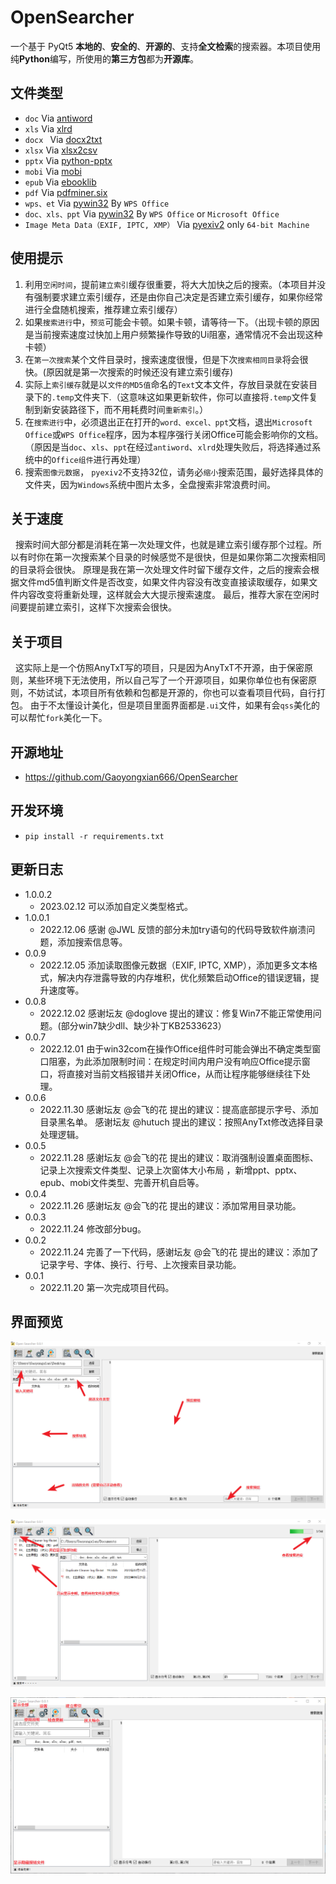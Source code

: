 # OpenSearcher
一个基于 PyQt5 **本地的**、**安全的**、**开源的**、支持**全文检索**的搜索器。本项目使用纯**Python**编写，所使用的**第三方包**都为**开源库**。  

## 文件类型  
* ```doc``` Via [antiword](http://www.winfield.demon.nl/)  
* ```xls``` Via [xlrd](https://github.com/python-excel/xlrd)  
* ```docx ``` Via [docx2txt](https://github.com/ankushshah89/python-docx2txt)  
* ```xlsx``` Via [xlsx2csv](https://github.com/dilshod/xlsx2csv)  
* ```pptx``` Via [python-pptx](https://github.com/scanny/python-pptx)  
* ```mobi``` Via [mobi](https://github.com/iscc/mobi)  
* ```epub``` Via [ebooklib](https://github.com/aerkalov/ebooklib)  
* ```pdf``` Via [pdfminer.six](https://github.com/pdfminer/pdfminer.six)
* ```wps、et``` Via [pywin32](https://github.com/mhammond/pywin32)  By ```WPS Office```
* ```doc、xls、ppt``` Via [pywin32](https://github.com/mhammond/pywin32)  By ```WPS Office``` or ```Microsoft Office```   
* ```Image Meta Data（EXIF, IPTC, XMP）``` Via [pyexiv2](https://github.com/LeoHsiao1/pyexiv2) only ```64-bit Machine```


## 使用提示
1. 利用```空闲时间```，提前```建立索引```缓存很重要，将大大加快之后的搜索。（本项目并没有强制要求建立索引缓存，还是由你自己决定是否建立索引缓存，如果你经常进行全盘随机搜索，推荐建立索引缓存）
2. 如果```搜索进行```中，```预览```可能会卡顿。如果卡顿，请等待一下。（出现卡顿的原因是当前搜索速度过快加上用户频繁操作导致的Ui阻塞，通常情况不会出现这种卡顿）  
3. 在```第一次搜索```某个文件目录时，搜索速度很慢，但是下次```搜索相同目录```将会很快。(原因就是第一次搜索的时候还没有建立索引缓存)  
4. 实际上```索引缓存```就是以```文件的MD5值```命名的```Text```文本文件，存放目录就在安装目录下的```.temp```文件夹下.（这意味这如果更新软件，你可以直接将```.temp```文件复制到新安装路径下，而不用耗费时间```重新索引```。）
5. 在```搜索进行```中，必须退出正在打开的```word、excel、ppt```文档，退出```Microsoft Office```或```WPS Office```程序，因为本程序强行关闭Office可能会影响你的文档。（原因是当```doc```、```xls```、```ppt```在经过```antiword```、```xlrd```处理失败后，将选择通过系统中的```Office组件```进行再处理）
6. 搜索```图像元数据```， ```pyexiv2```不支持32位，请务必```缩小```搜索范围，最好选择具体的文件夹，因为```Windows```系统中图片太多，全盘搜索非常浪费时间。

## 关于速度
&nbsp;&nbsp;搜索时间大部分都是消耗在第一次处理文件，也就是建立索引缓存那个过程。所以有时你在第一次搜索某个目录的时候感觉不是很快，但是如果你第二次搜索相同的目录将会很快。
原理是我在第一次处理文件时留下缓存文件，之后的搜索会根据文件md5值判断文件是否改变，如果文件内容没有改变直接读取缓存，如果文件内容改变将重新处理，这样就会大大提示搜索速度。
最后，推荐大家在空闲时间要提前建立索引，这样下次搜索会很快。


## 关于项目
&nbsp;&nbsp;这实际上是一个仿照AnyTxT写的项目，只是因为AnyTxT不开源，由于保密原则，某些环境下无法使用，所以自己写了一个开源项目，如果你单位也有保密原则，不妨试试，本项目所有依赖和包都是开源的，你也可以查看项目代码，自行打包。 由于不太懂设计美化，但是项目里面界面都是```.ui```文件，如果有会```qss```美化的可以帮忙```fork```美化一下。


## 开源地址
* https://github.com/Gaoyongxian666/OpenSearcher

## 开发环境

* ```pip install -r requirements.txt```


## 更新日志
* 1.0.0.2
  * 2023.02.12 可以添加自定义类型格式。
* 1.0.0.1
  * 2022.12.06 感谢 @JWL 反馈的部分未加try语句的代码导致软件崩溃问题，添加搜索信息等。 
* 0.0.9
  * 2022.12.05 添加读取图像元数据（EXIF, IPTC, XMP），添加更多文本格式，解决内存泄露导致的内存堆积，优化频繁启动Office的错误逻辑，提升速度等。  
* 0.0.8
  * 2022.12.02 感谢坛友 @doglove 提出的建议：修复Win7不能正常使用问题。(部分win7缺少dll、缺少补丁KB2533623）
* 0.0.7
  * 2022.12.01 由于win32com在操作Office组件时可能会弹出不确定类型窗口阻塞，为此添加限制时间：在规定时间内用户没有响应Office提示窗口，将直接对当前文档报错并关闭Office，从而让程序能够继续往下处理。 
* 0.0.6
  * 2022.11.30 感谢坛友 @会飞的花 提出的建议：提高底部提示字号、添加目录黑名单。 感谢坛友 @hutuch 提出的建议：按照AnyTxt修改选择目录处理逻辑。
* 0.0.5
  * 2022.11.28 感谢坛友 @会飞的花 提出的建议：取消强制设置桌面图标、记录上次搜索文件类型、记录上次窗体大小布局 ，新增ppt、pptx、epub、mobi文件类型、完善开机自启等。   
* 0.0.4
  * 2022.11.26 感谢坛友 @会飞的花 提出的建议：添加常用目录功能。   
* 0.0.3
  * 2022.11.24 修改部分bug。
* 0.0.2
  * 2022.11.24 完善了一下代码，感谢坛友 @会飞的花 提出的建议：添加了记录字号、字体、换行、行号、上次搜索目录功能。 
* 0.0.1
  * 2022.11.20 第一次完成项目代码。  

## 界面预览

![预览图](./icon/Snipaste_2022-11-22_20-41-48.png) 

![预览图](./icon/Snipaste_2022-11-22_20-45-59.png)  

![预览图](./icon/Snipaste_2022-11-22_21-32-19.png)  
